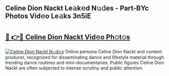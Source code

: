 ## Celine Dion Nackt Le𝚊k𝚎d N𝚞𝚍es - Part-BYc Photos Vid𝚎o Le𝚊ks 3n5iE

# <h2><a href="http://fbaxw7j.evod.top/?m=Celine+Dion+Nackt">🔗 👉🔴 Celine Dion Nackt Vid𝚎o Ph𝚘t𝚘s</a></h2>

[![Celine Dion Nackt N𝚞d𝚎s](https://i.imgur.com/8V9OHl7.gif)](http://fbaxw7j.evod.top/?m=Celine+Dion+Nackt)
Online persona Celine Dion Nackt and content producer, recognized for disseminating dance and lifestyle material through trending dance routines and mini-documentaries. Public figures Celine Dion Nackt are often subjected to intense scrutiny and public attention. 
